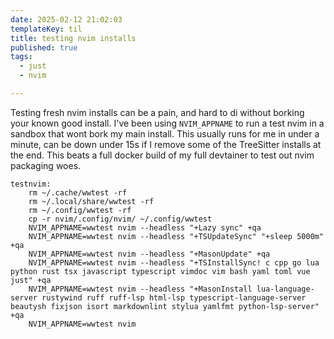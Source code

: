 ```yaml
---
date: 2025-02-12 21:02:03
templateKey: til
title: testing nvim installs
published: true
tags:
  - just
  - nvim

---
```


Testing fresh nvim installs can be a pain, and hard to di without borking your
known good install.  I've been using `NVIM_APPNAME` to run a test nvim in a
sandbox that wont bork my main install.  This usually runs for me in under a
minute, can be down under 15s if I remove some of the TreeSitter installs at
the end.  This beats a full docker build of my full devtainer to test out nvim
packaging woes.

``` just
testnvim:
    rm ~/.cache/wwtest -rf
    rm ~/.local/share/wwtest -rf
    rm ~/.config/wwtest -rf
    cp -r nvim/.config/nvim/ ~/.config/wwtest
    NVIM_APPNAME=wwtest nvim --headless "+Lazy sync" +qa
    NVIM_APPNAME=wwtest nvim --headless "+TSUpdateSync" "+sleep 5000m" +qa
    NVIM_APPNAME=wwtest nvim --headless "+MasonUpdate" +qa
    NVIM_APPNAME=wwtest nvim --headless "+TSInstallSync! c cpp go lua python rust tsx javascript typescript vimdoc vim bash yaml toml vue just" +qa
    NVIM_APPNAME=wwtest nvim --headless "+MasonInstall lua-language-server rustywind ruff ruff-lsp html-lsp typescript-language-server beautysh fixjson isort markdownlint stylua yamlfmt python-lsp-server" +qa
    NVIM_APPNAME=wwtest nvim
```
